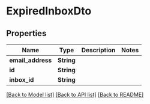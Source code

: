 # ExpiredInboxDto

## Properties

Name | Type | Description | Notes
------------ | ------------- | ------------- | -------------
**email_address** | **String** |  | 
**id** | **String** |  | 
**inbox_id** | **String** |  | 

[[Back to Model list]](../README.md#documentation-for-models) [[Back to API list]](../README.md#documentation-for-api-endpoints) [[Back to README]](../README.md)


